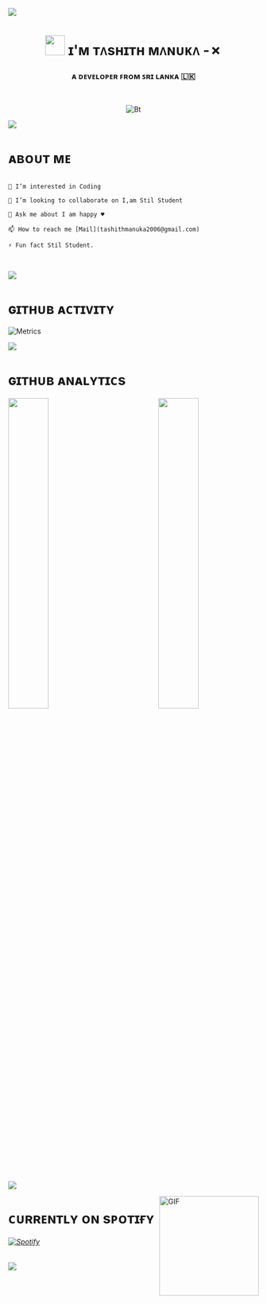 <a href="https://www.youtube.com/watch?v=dQw4w9WgXcQ"><img src="https://user-images.githubusercontent.com/73097560/115834477-dbab4500-a447-11eb-908a-139a6edaec5c.gif"></a>

<!-- YOUR TITEL --!>
<h1 align="center"> <img src="https://raw.githubusercontent.com/nixin72/nixin72/master/wave.gif" width="40px" /> ɪ'ᴍ ᴛᴧsʜɪᴛʜ ᴍᴧɴᴜᴋᴧ -✗
<h3 align="center">ᴀ ᴅᴇᴠᴇʟᴏᴘᴇʀ ꜰʀᴏᴍ ꜱʀɪ ʟᴀɴᴋᴀ 🇱🇰 </h3>

<!-- Your badges
You can use the website to generate badges: https://shields.io/
-->

&nbsp;

<p align="center"><img src="https://user-images.githubusercontent.com/49580304/110318584-81067880-7fc2-11eb-8391-152d308e7f2b.gif" alt="Bt" />

<a href="https://www.youtube.com/watch?v=dQw4w9WgXcQ"><img src="https://user-images.githubusercontent.com/73097560/115834477-dbab4500-a447-11eb-908a-139a6edaec5c.gif"></a>

<h1> ᴀʙᴏᴜᴛ ᴍᴇ </h1>

 ```🌱 I’m currently learning coding and python programmes

 👀 I’m interested in Coding

 🖤 I’m looking to collaborate on I,am Stil Student

 💬 Ask me about I am happy ♥️ 

 📫 How to reach me [Mail](tashithmanuka2006@gmail.com)

 ⚡️ Fun fact Stil Student.
```
</details>

<br/>

<a href="https://www.youtube.com/watch?v=dQw4w9WgXcQ"><img src="https://user-images.githubusercontent.com/73097560/115834477-dbab4500-a447-11eb-908a-139a6edaec5c.gif"></a>

<h1> ɢɪᴛʜᴜʙ ᴀᴄᴛɪᴠɪᴛʏ </h1>

![Metrics](https://metrics.lecoq.io/TashithManuka2006?template=classic&followup=1&isocalendar=1&languages=1&isocalendar.duration=half-year&config.timezone=IndiaStandardTime%2FIstanbul)

<a href="https://www.youtube.com/watch?v=dQw4w9WgXcQ"><img src="https://user-images.githubusercontent.com/73097560/115834477-dbab4500-a447-11eb-908a-139a6edaec5c.gif"></a>

<h1> ɢɪᴛʜᴜʙ ᴀɴᴀʟʏᴛɪᴄs </h1>

[<img src="https://github-readme-stats.vercel.app/api?username=TashithManuka2006&theme=react&cache_border=true&bg_color=000000" width="40%">](https://github.com/TashithManuka2006) [<img src="https://github-readme-stats.vercel.app/api/top-langs/?username=TashithManuka2006&theme=react&cache_border=true&bg_color=000000" width="40%" align="right">](https://github.com/TashithManuka2006)

<a href="https://www.youtube.com/watch?v=dQw4w9WgXcQ"><img src="https://user-images.githubusercontent.com/73097560/115834477-dbab4500-a447-11eb-908a-139a6edaec5c.gif"></a>

<img align="right" alt="GIF" height="200px" src="https://octodex.github.com/images/daftpunktocat-thomas.gif" />

<h1> ᴄᴜʀʀᴇɴᴛʟʏ ᴏɴ sᴘᴏᴛɪғʏ </h1>

###### [![Spotify](https://novatorem.vercel.app/api/spotify)](https://spotify.com)

<a href="https://www.youtube.com/watch?v=dQw4w9WgXcQ"><img src="https://user-images.githubusercontent.com/73097560/115834477-dbab4500-a447-11eb-908a-139a6edaec5c.gif"></a>
